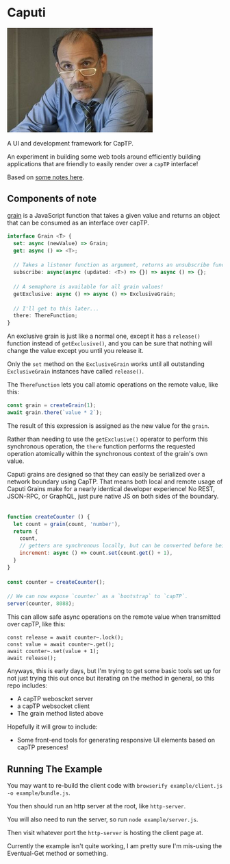 # Caputi

![Caputo from Orange is the New Black. Mostly because of the name, but if you think about it, he's the guy tasked with keeping a jail operating smoothly.](./caputo.jpg)

A UI and development framework for CapTP.

An experiment in building some web tools around efficiently building applications that are friendly to easily render over a `capTP` interface!

Based on [some notes here](https://roamresearch.com/#/app/danfinlay/page/1xxtcDrhI).

## Components of note

[grain](./src/grain.js) is a JavaScript function that takes a given value and returns an object that can be consumed as an interface over capTP.

```typescript
interface Grain <T> {
  set: async (newValue) => Grain;
  get: async () => <T>;

  // Takes a listener function as argument, returns an unsubscribe function.
  subscribe: async(async (updated: <T>) => {}) => async () => {};

  // A semaphore is available for all grain values!
  getExclusive: async () => async () => ExclusiveGrain;

  // I'll get to this later...
  there: ThereFunction;
}
```
An exclusive grain is just like a normal one, except it has a `release()` function instead of `getExclusive()`, and you can be sure that nothing will change the value except you until you release it.

Only the `set` method on the `ExclusiveGrain` works until all outstanding `ExclusiveGrain` instances have called `release()`.

The `ThereFunction` lets you call atomic operations on the remote value, like this:

```javascript
const grain = createGrain(1);
await grain.there(`value * 2`);
```
The result of this expression is assigned as the new value for the `grain`.

Rather than needing to use the `getExclusive()` operator to perform this synchronous operation, the `there` function performs the requested operation atomically within the synchronous context of the grain's own value.

Caputi grains are designed so that they can easily be serialized over a network boundary using CapTP. That means both local and remote usage of Caputi Grains make for a nearly identical developer experience! No REST, JSON-RPC, or GraphQL, just pure native JS on both sides of the boundary.

```javascript

function createCounter () {
  let count = grain(count, 'number'),
  return {
    count,
    // getters are synchronous locally, but can be converted before being passed to capTP:
    increment: async () => count.set(count.get() + 1),
  }
}

const counter = createCounter();

// We can now expose `counter` as a `bootstrap` to `capTP`.
server(counter, 8088);
```

This can allow safe async operations on the remote value when transmitted over capTP, like this:
```
const release = await counter~.lock();
const value = await counter~.get();
await counter~.set(value + 1);
await release();
```

Anyways, this is early days, but I'm trying to get some basic tools set up for not just trying this out once but iterating on the method in general, so this repo includes:

- A capTP weboscket server
- a capTP websocket client
- The grain method listed above

Hopefully it will grow to include:

- Some front-end tools for generating responsive UI elements based on capTP presences!

## Running The Example

You may want to re-build the client code with `browserify example/client.js -o example/bundle.js`.

You then should run an http server at the root, like `http-server`.

You will also need to run the server, so run `node example/server.js`.

Then visit whatever port the `http-server` is hosting the client page at.

Currently the example isn't quite working, I am pretty sure I'm mis-using the Eventual-Get method or something.
